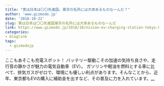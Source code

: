 ```yaml
---
title: "実は日本は〇〇先進国。東京の名所には大体あるものなーんだ？"
author: 'www.gizmodo.jp'
date: '2018-10-22'
slug: 実は日本は〇〇先進国東京の名所には大体あるものなーんだ
link: https://www.gizmodo.jp/2018/10/nissan-ev-charging-station-tokyo.html
categories:
- bloglink
tags:
  - gizmodojp
---
```


ここもあそこも充電スポット！ バッテリー駆動こその加速の気持ち良さや、走行音の静かさが魅力の電気自動車（EV）。 ガソリンや軽油を燃料とする車に比べて、排気ガスがゼロで、環境にも優しい利点があります。そんなことから、近年、東京都もEVの購入に補助金を出すなど、その普及に力を入れています。[... <i class="fas fa-external-link-alt"></i>](https://www.gizmodo.jp/2018/10/nissan-ev-charging-station-tokyo.html)

